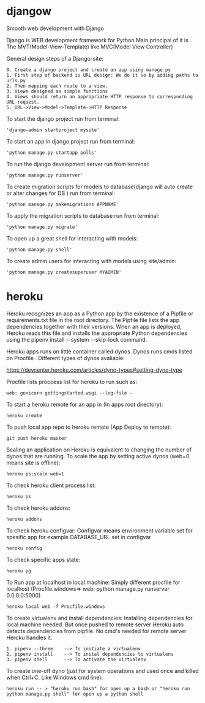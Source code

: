 # djangow
Smooth web development with Django

Django is WEB development framework for Python
Main principal of it is The MVT(Model-View-Template) like MVC(Model View Controller)

General design steps of a Django-site:

    0. Create a django project and create an app using manage.py
    1. First step of backend is URL design: We do it so by adding paths to urls.py
    2. Then mapping each route to a view.
    3. Views designed as simple functions
    4. Views should return an appropriate HTTP response to corresponding URL request.
    5. URL->View->Model->Template->HTTP Response
    
To start the django project run from terminal:

    'django-admin startproject mysite'
    
To start an app in django project run from terminal:

    'python manage.py startapp polls'
    
To run the django development server run from terminal:

    'python manage.py runserver'

To create migration scripts for models to database(django will auto create or alter changes for DB ) run from terminal:

    'python manage.py makemigrations APPNAME'
    
To apply the migration scripts to database run from terminal:

    'python manage.py migrate'
    
To open up a great shell for interacting with models:

    'python manage.py shell'
    
To create admin users for interacting with models using site/admin:

    'python manage.py createsuperuser MYADMIN'
 
    
# heroku

Heroku recognizes an app as a Python app by the existence of a Pipfile or requirements.txt file in the root directory.
The Pipfile file lists the app dependencies together with their versions. When an app is deployed, Heroku reads this file and installs the appropriate Python dependencies using the pipenv install --system --skip-lock command.

Heroku apps runs on little container called dynos. Dynos runs cmds listed on Procfile . Different types of dynos avaliable:

https://devcenter.heroku.com/articles/dyno-types#setting-dyno-type

Procfile lists proccess list for heroku to run such as:

    web: gunicorn gettingstarted.wsgi --log-file -
    
To start a heroku remote for an app in (In apps root directory):

    heroku create
    
 To push local app repo to heroku remote (App Deploy to remote):

    git push heroku master
  
Scaling an application on Heroku is equivalent to changing the number of dynos that are running. 
To scale the app by setting active dynos (web=0 means site is offline):

    heroku ps:scale web=1

To check heroku client process list:

    heroku ps
 
To check heroku addons:

    heroku addons
 
To check heroku configvar: Configvar means environment variable set for spesific app for example DATABASE_URL set in configvar

    heroku config

To check specific apps state:

    heroku pg

To Run app at localhost in local machine: Simply different procfile for localhost (Procfile.windows=> web: python manage.py runserver 0.0.0.0:5000)

    heroku local web -f Procfile.windows
    
To create virtualenv and install dependencies: Installing dependencies for local machine needed. But once pushed to remote server Heroku auto detects dependencies from pipfile. No cmd's needed for remote server Heroku handles it.

    1. pipenv --three    --> To initiate a virtualenv
    2. pipenv install    --> To instal dependencies to virtualenv 
    3. pipenv shell      --> To activate the virtualenv

To create one-off dyno (just for system operations and used once and killed when Ctrl+C. Like Windows cmd line):

    heroku run -- > "heroku run bash" for open up a bash or "heroku run python manage.py shell" for open up a python shell
